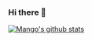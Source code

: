 ### Hi there 👋

<!--
**cc-lgtm/cc-lgtm** is a ✨ _special_ ✨ repository because its `README.md` (this file) appears on your GitHub profile.

Here are some ideas to get you started:

- 🔭 I’m currently working on ...
- 🌱 I’m currently learning ...
- 👯 I’m looking to collaborate on ...
- 🤔 I’m looking for help with ...
- 💬 Ask me about ...
- 📫 How to reach me: ...
- 😄 Pronouns: ...
- ⚡ Fun fact: ...
-->

[![Mango's github stats](https://github-readme-stats.vercel.app/api?username=cc-lgtm)](https://github.com/mango-lzp/github-readme-stats)
